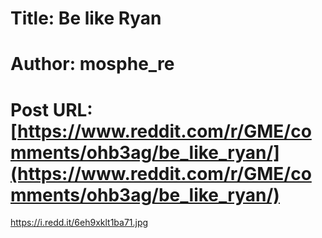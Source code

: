 # Title: Be like Ryan
# Author: mosphe_re
# Post URL: [https://www.reddit.com/r/GME/comments/ohb3ag/be_like_ryan/](https://www.reddit.com/r/GME/comments/ohb3ag/be_like_ryan/)


https://i.redd.it/6eh9xklt1ba71.jpg